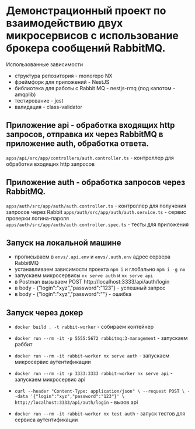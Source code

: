 # Демонcтрационный проект по взаимодействию двух микросервисов с использование брокера сообщений RabbitMQ.

Использованные зависимости
- структура репозитория - monorepo NX
- фреймфорк для приложений - NestJS
- библиотека для работы с Rabbit MQ - nestjs-rmq (под капотом - amqplib)
- тестирование - jest
- валидация - class-validator

## Приложение api - обработка входящих http запросов, отправка их через RabbitMQ в приложение auth, обработка ответа.

`apps/api/src/app/controllers/auth.controller.ts` - контроллер для обработки входящих http запросов 

## Приложение auth - обработка запросов через RabbitMQ.

`apps/auth/src/app/auth/auth.controller.ts` - контроллер для получения запросов через Rabbit
`apps/auth/src/app/auth/auth.service.ts` - сервис проверки логина-пароля
`apps/auth/src/app/auth/auth.controller.spec.ts` - тесты для приложения


## Запуск на локальной машине

- прописываем в `envs/.api.env` и `envs/.auth.env` адрес сервера RabbitMQ
- устанавливаем зависимости проекта `npm i` и глобально `npm i -g nx`
- запускаем микросервисы `nx serve auth` и `nx serve api`
- в Postman вызываем POST http://localhost:3333/api/auth/login
- в body - {"login":"xyz","password":"123"} - успешный запрос
- в body - {"login":"xyz","password":""} - ошибка


## Запуск через докер

- `docker build . -t rabbit-worker` - собираем контейнер
- `docker run --rm -it -p 5555:5672 rabbitmq:3-management` - запускаем рэббит
- `docker run --rm -it rabbit-worker nx serve auth` - запускаем микросервис аутентификации
- `docker run --rm -it -p 3333:3333 rabbit-worker nx serve api` - запускаем микросервис api
- `curl --header "Content-Type: application/json" \
  --request POST \
  --data '{"login":"xyz","password":"123"}' \
  http://localhost:3333/api/auth/login` - вызов api

- `docker run --rm -it rabbit-worker nx test auth` - запуск тестов для сервиса аутентификации